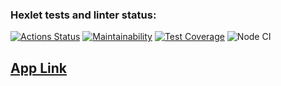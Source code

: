 ### Hexlet tests and linter status:
[![Actions Status](https://github.com/kristinakazlovskaya/frontend-project-lvl3/workflows/hexlet-check/badge.svg)](https://github.com/kristinakazlovskaya/frontend-project-lvl3/actions)
[![Maintainability](https://api.codeclimate.com/v1/badges/25e0ffeb11aa2a1edaaf/maintainability)](https://codeclimate.com/github/kristinakazlovskaya/frontend-project-lvl3/maintainability)
[![Test Coverage](https://api.codeclimate.com/v1/badges/25e0ffeb11aa2a1edaaf/test_coverage)](https://codeclimate.com/github/kristinakazlovskaya/frontend-project-lvl3/test_coverage)
![Node CI](https://github.com/kristinakazlovskaya/frontend-project-lvl3/actions/workflows/check.yml/badge.svg)

## [App Link](https://frontend-project-lvl3-ashen-eight.vercel.app/)